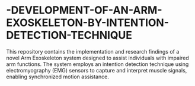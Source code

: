 # -DEVELOPMENT-OF-AN-ARM-EXOSKELETON-BY-INTENTION-DETECTION-TECHNIQUE
This repository contains the implementation and research findings of a novel Arm Exoskeleton system designed to assist individuals with impaired arm functions. The system employs an intention detection technique using electromyography (EMG) sensors to capture and interpret muscle signals, enabling synchronized motion assistance.
